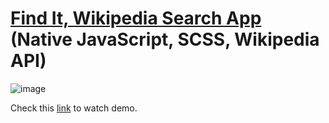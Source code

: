 # [Find It, Wikipedia Search App](https://sergeyserkov.github.io/FindIt/) (Native JavaScript, SCSS, Wikipedia API)

![image](https://user-images.githubusercontent.com/68920116/114435607-05a17380-9bcd-11eb-9c56-70508dcc123c.png)


Check this [link](https://sergeyserkov.github.io/FindIt/) to watch demo.
